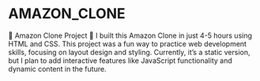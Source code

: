 # AMAZON_CLONE
🌟 Amazon Clone Project 🌟 I built this Amazon Clone in just 4-5 hours using HTML and CSS. This project was a fun way to practice web development skills, focusing on layout design and styling.  Currently, it’s a static version, but I plan to add interactive features like JavaScript functionality and dynamic content in the future. 
